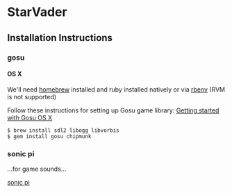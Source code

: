 # StarVader

## Installation Instructions

### gosu

#### OS X

We'll need [homebrew](http://brew.sh/) installed and ruby installed natively or via [rbenv](https://github.com/rbenv/rbenv) (RVM is not supported)

Follow these instructions for setting up Gosu game library: [Getting started with Gosu OS X](https://github.com/gosu/gosu/wiki/Getting-Started-on-OS-X)

```
$ brew install sdl2 libogg libvorbis
$ gem install gosu chipmunk
```


### sonic pi

...for game sounds...

[sonic pi](http://sonic-pi.net/)
